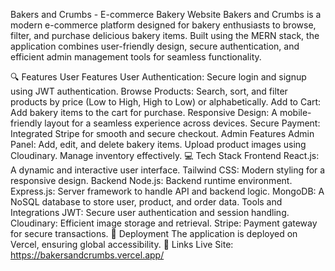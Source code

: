 Bakers and Crumbs - E-commerce Bakery Website
Bakers and Crumbs is a modern e-commerce platform designed for bakery enthusiasts to browse, filter, and purchase delicious bakery items. Built using the MERN stack, the application combines user-friendly design, secure authentication, and efficient admin management tools for seamless functionality.

🔍 Features
User Features
User Authentication: Secure login and signup using JWT authentication.
Browse Products:
Search, sort, and filter products by price (Low to High, High to Low) or alphabetically.
Add to Cart: Add bakery items to the cart for purchase.
Responsive Design: A mobile-friendly layout for a seamless experience across devices.
Secure Payment: Integrated Stripe for smooth and secure checkout.
Admin Features
Admin Panel:
Add, edit, and delete bakery items.
Upload product images using Cloudinary.
Manage inventory effectively.
💻 Tech Stack
Frontend
React.js: A dynamic and interactive user interface.
Tailwind CSS: Modern styling for a responsive design.
Backend
Node.js: Backend runtime environment.
Express.js: Server framework to handle API and backend logic.
MongoDB: A NoSQL database to store user, product, and order data.
Tools and Integrations
JWT: Secure user authentication and session handling.
Cloudinary: Efficient image storage and retrieval.
Stripe: Payment gateway for secure transactions.
🚀 Deployment
The application is deployed on Vercel, ensuring global accessibility.
🔗 Links
Live Site: https://bakersandcrumbs.vercel.app/

